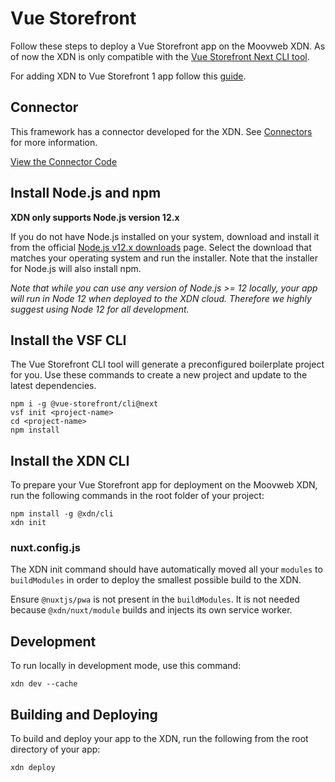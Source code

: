 # Vue Storefront

Follow these steps to deploy a Vue Storefront app on the Moovweb XDN. As of now the XDN is only compatible with the [Vue Storefront Next CLI tool](https://docs-next.vuestorefront.io/commercetools/getting-started.html#with-vue-storefront-cli-recommended).

For adding XDN to Vue Storefront 1 app follow this [guide](/guides/vsf1).

## Connector

This framework has a connector developed for the XDN. See [Connectors](connectors) for more information.

[View the Connector Code](https://github.com/moovweb-docs/xdn-connectors/tree/main/xdn-vue-storefront-connector?button)

## Install Node.js and npm

**XDN only supports Node.js version 12.x**

If you do not have Node.js installed on your system, download and install it from the official [Node.js v12.x downloads](https://nodejs.org/dist/latest-v12.x/) page. Select the download that matches your operating system and run the installer. Note that the installer for Node.js will also install npm.

_Note that while you can use any version of Node.js >= 12 locally, your app will run in Node 12 when deployed to the XDN cloud. Therefore we highly suggest using Node 12 for all development._

## Install the VSF CLI

The Vue Storefront CLI tool will generate a preconfigured boilerplate project for you. Use these commands to create a new project and update to the latest dependencies.

```
npm i -g @vue-storefront/cli@next
vsf init <project-name>
cd <project-name>
npm install
```

## Install the XDN CLI

To prepare your Vue Storefront app for deployment on the Moovweb XDN, run the following commands in the root folder of your project:

```
npm install -g @xdn/cli
xdn init
```

### nuxt.config.js

The XDN init command should have automatically moved all your `modules` to `buildModules` in order to deploy the smallest possible build to the XDN.

Ensure `@nuxtjs/pwa` is not present in the `buildModules`. It is not needed because `@xdn/nuxt/module` builds and injects its own service worker.

## Development

To run locally in development mode, use this command:

```
xdn dev --cache
```

## Building and Deploying

To build and deploy your app to the XDN, run the following from the root directory of your app:

```
xdn deploy 
```
